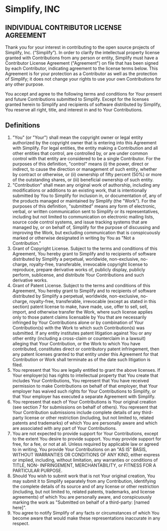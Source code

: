 # Simplify, INC

## INDIVIDUAL CONTRIBUTOR LICENSE AGREEMENT

Thank you for your interest in contributing to the open source projects of Simplify, Inc. (“Simplify”). In order to clarify the intellectual property license granted with Contributions from any person or entity, Simplify must have a Contributor License Agreement ("Agreement") on file that has been signed by each Contributor, indicating agreement to the license terms below. This Agreement is for your protection as a Contributor as well as the protection of Simplify; it does not change your rights to use your own Contributions for any other purpose.

You accept and agree to the following terms and conditions for Your present and future Contributions submitted to Simplify. Except for the licenses granted herein to Simplify and recipients of software distributed by Simplify, You reserve all right, title, and interest in and to Your Contributions.

## Definitions

1. "You" (or "Your") shall mean the copyright owner or legal entity authorized by the copyright owner that is entering into this Agreement with Simplify. For legal entities, the entity making a Contribution and all other entities that control, are controlled by, or are under common control with that entity are considered to be a single Contributor. For the purposes of this definition, "control" means (i) the power, direct or indirect, to cause the direction or management of such entity, whether by contract or otherwise, or (ii) ownership of fifty percent (50%) or more of the outstanding shares, or (iii) beneficial ownership of such entity.
2. "Contribution" shall mean any original work of authorship, including any modifications or additions to an existing work, that is intentionally submitted by You to Simplify for inclusion in, or documentation of, any of the products managed or maintained by Simplify (the "Work"). For the purposes of this definition, "submitted" means any form of electronic, verbal, or written communication sent to Simplify or its representatives, including but not limited to communication on electronic mailing lists, source code control systems, and issue tracking systems that are managed by, or on behalf of, Simplify for the purpose of discussing and improving the Work, but excluding communication that is conspicuously marked or otherwise designated in writing by You as "Not a Contribution."
3. Grant of Copyright License. Subject to the terms and conditions of this Agreement, You hereby grant to Simplify and to recipients of software distributed by Simplify a perpetual, worldwide, non-exclusive, no-charge, royalty-free, transferable, irrevocable copyright license to reproduce, prepare derivative works of, publicly display, publicly perform, sublicense, and distribute Your Contributions and such derivative works.
4. Grant of Patent License. Subject to the terms and conditions of this Agreement, You hereby grant to Simplify and to recipients of software distributed by Simplify a perpetual, worldwide, non-exclusive, no-charge, royalty-free, transferable, irrevocable (except as stated in this section) patent license to make, have made, use, offer to sell, sell, import, and otherwise transfer the Work, where such license applies only to those patent claims licensable by You that are necessarily infringed by Your Contributions alone or by combination of Your Contribution(s) with the Work to which such Contribution(s) was submitted. If any entity institutes patent litigation against You or any other entity (including a cross-claim or counterclaim in a lawsuit) alleging that Your Contribution, or the Work to which You have contributed, constitutes direct or contributory patent infringement, then any patent licenses granted to that entity under this Agreement for that Contribution or Work shall terminate as of the date such litigation is filed.
5. You represent that You are legally entitled to grant the above licenses. If Your employer(s) has rights to intellectual property that You create that includes Your Contributions, You represent that You have received permission to make Contributions on behalf of that employer, that Your employer has waived such rights for Your Contributions to Simplify, or that Your employer has executed a separate Agreement with Simplify.
6. You represent that each of Your Contributions is Your original creation (see section 7 for submissions on behalf of others). You represent that Your Contribution submissions include complete details of any third-party license or other restriction (including, but not limited to, related patents and trademarks) of which You are personally aware and which are associated with any part of Your Contributions.
7. You are not expected to provide support for Your Contributions, except to the extent You desire to provide support. You may provide support for free, for a fee, or not at all. Unless required by applicable law or agreed to in writing, You provide Your Contributions on an "AS IS" BASIS, WITHOUT WARRANTIES OR CONDITIONS OF ANY KIND, either express or implied, including, without limitation, any warranties or conditions of TITLE, NON- INFRINGEMENT, MERCHANTABILITY, or FITNESS FOR A PARTICULAR PURPOSE.
8. Should You wish to submit work that is not Your original creation, You may submit it to Simplify separately from any Contribution, identifying the complete details of its source and of any license or other restriction (including, but not limited to, related patents, trademarks, and license agreements) of which You are personally aware, and conspicuously marking the work as "Submitted on behalf of a third-party: [named here]".
9. You agree to notify Simplify of any facts or circumstances of which You become aware that would make these representations inaccurate in any respect.
